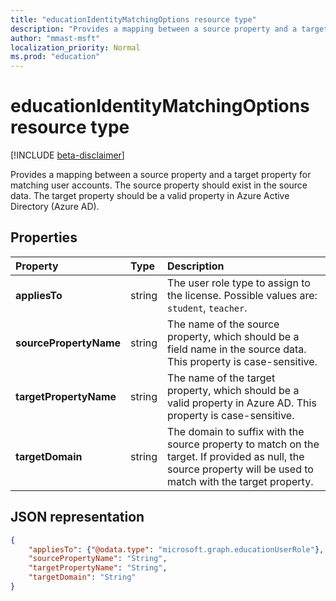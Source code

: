 ```yaml
---
title: "educationIdentityMatchingOptions resource type"
description: "Provides a mapping between a source property and a target property for matching user accounts. The source property should exist in the source data. The target property should be a valid property in Azure Active Directory (Azure AD)."
author: "mmast-msft"
localization_priority: Normal
ms.prod: "education"
---
```


# educationIdentityMatchingOptions resource type

[!INCLUDE [beta-disclaimer](../../includes/beta-disclaimer.md)]

Provides a mapping between a source property and a target property for matching user accounts. The source property should exist in the source data. The target property should be a valid property in Azure Active Directory (Azure AD).

## Properties

| Property | Type | Description |
|:-|:-|:-|
| **appliesTo** | string |  The user role type to assign to the license. Possible values are: `student`, `teacher`.      |
| **sourcePropertyName** | string |  The name of the source property, which should be a field name in the source data. This property is case-sensitive.        |
| **targetPropertyName** | string |  The name of the target property, which should be a valid property in Azure AD. This property is case-sensitive.     |
| **targetDomain** | string |  The domain to suffix with the source property to match on the target. If provided as null,  the source property will be used to match with the target property.        |

## JSON representation
<!-- {
  "blockType": "resource",
  "optionalProperties": [

  ],
  "@odata.type": "microsoft.graph.educationIdentityMatchingOptions"
}-->

```json
{
    "appliesTo": {"@odata.type": "microsoft.graph.educationUserRole"},
    "sourcePropertyName": "String",
    "targetPropertyName": "String",
    "targetDomain": "String"
}
```
<!--
{
  "type": "#page.annotation",
  "suppressions": [
    "Error: /api-reference/beta/resources/educationidentitymatchingoptions.md:\r\n      Exception processing links.\r\n    System.ArgumentException: Link Definition was null. Link text: !INCLUDE [beta-disclaimer](../../includes/beta-disclaimer.md)\r\n      at ApiDoctor.Validation.DocFile.get_LinkDestinations()\r\n      at ApiDoctor.Validation.DocSet.ValidateLinks(Boolean includeWarnings, String[] relativePathForFiles, IssueLogger issues, Boolean requireFilenameCaseMatch, Boolean printOrphanedFiles)"
  ]
}
-->
